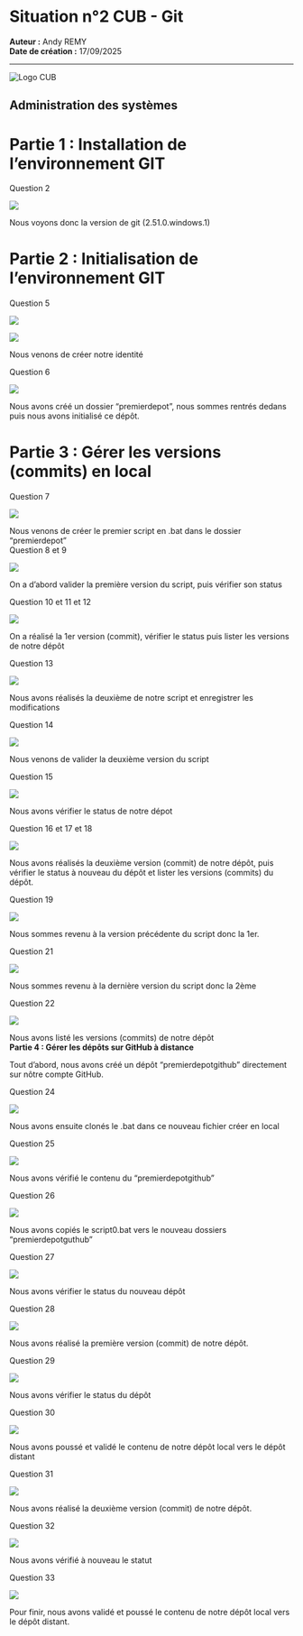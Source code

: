 # Situation n°2 CUB - Git

**Auteur :** Andy REMY  
**Date de création :** 17/09/2025  

---
![Logo CUB](../../media/CUB.png)

## Administration des systèmes

# **Partie 1 : Installation de l’environnement GIT** 

Question 2

![](../../media/s2-1.png)  

Nous voyons donc la version de git (2.51.0.windows.1)

# **Partie 2 : Initialisation de l’environnement GIT** 

Question 5 

![](../../media/s2-2.png)  

![](../../media/s2-3.png)  

Nous venons de créer notre identité 

Question 6 

![](../../media/s2-4(1).png)  

Nous avons créé un dossier “premierdepot”, nous sommes rentrés dedans puis nous avons initialisé ce dépôt.

# **Partie 3 : Gérer les versions (commits) en local** 

Question 7 

![](../../media/s2-4.png)  

Nous venons de créer le premier script en .bat dans le dossier “premierdepot”  
Question 8 et 9 

![](../../media/s2-5.png)

On a d’abord valider la première version du script, puis vérifier son status

Question 10 et 11 et 12 

![](../../media/s2-6.png) 

On a réalisé la 1er version (commit), vérifier le status puis lister les versions de notre dépôt

Question 13  

![](../../media/s2-7.png) 

Nous avons réalisés la deuxième de notre script et enregistrer les modifications

Question 14  

![](../../media/s2-8.png)  

Nous venons de valider la deuxième version du script

Question 15  

![](../../media/s2-9.png) 

Nous avons vérifier le status de notre dépot

Question 16 et 17 et 18  

![](../../media/s2-10.png) 

Nous avons réalisés la deuxième version (commit) de notre dépôt, puis vérifier le status à nouveau du dépôt et lister les versions (commits) du dépôt.

Question 19  

![](../../media/s2-11.png)  

Nous sommes revenu à la version précédente du script donc la 1er.

Question 21 

![](../../media/s2-12.png) 

Nous sommes revenu à la dernière version du script donc la 2ème

Question 22  

![](../../media/s2-13.png)

Nous avons listé les versions (commits) de notre dépôt  
**Partie 4 : Gérer les dépôts sur GitHub à distance**

Tout d’abord, nous avons créé un dépôt “premierdepotgithub”  directement sur nôtre compte GitHub.

Question 24 

![](../../media/s2-14.png) 

Nous avons ensuite clonés le .bat dans ce nouveau fichier créer en local

Question 25 

![](../../media/s2-15.png) 

Nous avons vérifié le contenu du “premierdepotgithub”

Question 26  

![](../../media/s2-16.png) 

Nous avons copiés le script0.bat vers le nouveau dossiers “premierdepotguthub”

Question 27  

![](../../media/s2-17.png) 

Nous avons vérifier le status du nouveau dépôt  

Question 28  

![](../../media/s2-18.png)

Nous avons réalisé la première version (commit) de notre dépôt.

Question 29  

![](../../media/s2-19.png) 

Nous avons vérifier le status du dépôt

Question 30  

![](../../media/s2-20.png) 

Nous avons poussé et validé le contenu de notre dépôt local vers le dépôt distant

Question 31  

![](../../media/s2-21.png)

Nous avons réalisé la deuxième version (commit) de notre dépôt.

Question 32  

![](../../media/s2-22.png) 

Nous avons vérifié à nouveau le statut

Question 33  

![](../../media/s2-23.png)

Pour finir, nous avons validé et poussé  le contenu de notre dépôt local vers le dépôt distant.